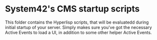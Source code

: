 System42's CMS startup scripts
========

This folder contains the Hyperlisp scripts, that will be evaluatedd during initial startup of your server. Simply makes
sure you've got the necessary Active Events to load a UI, in addition to some other helper Active Events.

